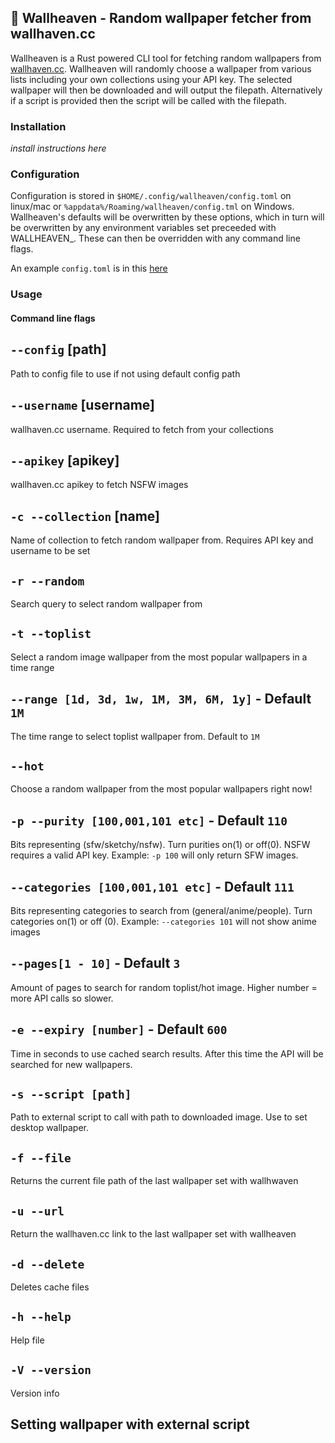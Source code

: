 ## 🌆 Wallheaven - Random wallpaper fetcher from wallhaven.cc

Wallheaven is a Rust powered CLI tool for fetching random wallpapers from [wallhaven.cc](https://wallhaven.cc/). Wallheaven will randomly choose a wallpaper from various lists including your own collections using your API key. The selected wallpaper will then be downloaded and will output the filepath. Alternatively if a script is provided then the script will be called with the filepath.

### Installation

_install instructions here_

### Configuration 

Configuration is stored in `$HOME/.config/wallheaven/config.toml` on linux/mac or `%appdata%/Roaming/wallheaven/config.tml` on Windows. Wallheaven's defaults will be overwritten by these options, which in turn will be overwritten by any environment variables set preceeded with WALLHEAVEN_. These can then be overridden with any command line flags.

An example `config.toml` is in this [here](http://github.com)

### Usage

#### Command line flags

## `--config` [path]
Path to config file to use if not using default config path

## `--username` [username]
wallhaven.cc username. Required to fetch from your collections

## `--apikey` [apikey]
wallhaven.cc apikey to fetch NSFW images

## `-c --collection` [name]
Name of collection to fetch random wallpaper from. Requires API key and username to be set

## `-r --random`
Search query to select random wallpaper from

## `-t --toplist`
Select a random image wallpaper from the most popular wallpapers in a time range

## `--range [1d, 3d, 1w, 1M, 3M, 6M, 1y]` - Default `1M`
The time range to select toplist wallpaper from. Default to `1M`

## `--hot`
Choose a random wallpaper from the most popular wallpapers right now!

## `-p --purity [100,001,101 etc]` - Default `110`
Bits representing (sfw/sketchy/nsfw). Turn purities on(1) or off(0). NSFW requires a valid API key. Example: `-p 100` will only return SFW images. 

## `--categories [100,001,101 etc]` - Default `111`
Bits representing categories to search from (general/anime/people). Turn categories on(1) or off (0). Example: `--categories 101` will not show anime images

## `--pages[1 - 10]` - Default `3`
Amount of pages to search for random toplist/hot image. Higher number = more API calls so slower. 

## `-e --expiry [number]` - Default `600`
Time in seconds to use cached search results. After this time the API will be searched for new wallpapers.

## `-s --script [path]`
Path to external script to call with path to downloaded image. Use to set desktop wallpaper.

## `-f --file`
Returns the current file path of the last wallpaper set with wallhwaven

## `-u --url`
Return the wallhaven.cc link to the last wallpaper set with wallheaven

## `-d --delete`
Deletes cache files

## `-h --help`
Help file

## `-V --version`
Version info

## Setting wallpaper with external script

